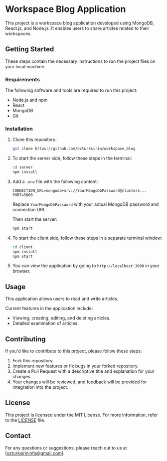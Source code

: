 # Workspace Blog Application

This project is a workspace blog application developed using MongoDB, React.js, and Node.js. It enables users to share articles related to their workspaces.

## Getting Started

These steps contain the necessary instructions to run the project files on your local machine.

### Requirements

The following software and tools are required to run this project:

- Node.js and npm
- React
- MongoDB
- Git

### Installation

1. Clone this repository:
    ```bash
    git clone https://github.com/ozturksirin/workspace_blog
    ```

2. To start the server side, follow these steps in the terminal:
    ```bash
    cd server
    npm install
    ```
3. Add a `.env` file with the following content:
    ```env
    CONNECTION_URL=mongodb+srv://YourMongoDbPassword@clusters...
    PORT=5000
    ```
    Replace `YourMongoDbPassword` with your actual MongoDB password and connection URL.
    
    Then start the server:
    ```bash
    npm start
    ```

4. To start the client side, follow these steps in a separate terminal window:
    ```bash
    cd client
    npm install
    npm start
    ```

5. You can view the application by going to `http://localhost:3000` in your browser.

## Usage

This application allows users to read and write articles.

Current features in the application include:
- Viewing, creating, editing, and deleting articles.
- Detailed examination of articles.

## Contributing

If you'd like to contribute to this project, please follow these steps:

1. Fork this repository.
2. Implement new features or fix bugs in your forked repository.
3. Create a Pull Request with a descriptive title and explanation for your changes.
4. Your changes will be reviewed, and feedback will be provided for integration into the project.

## License

This project is licensed under the MIT License. For more information, refer to the [LICENSE](./LICENSE) file.

## Contact

For any questions or suggestions, please reach out to us at [ozturksirininfo@gmail.com].
